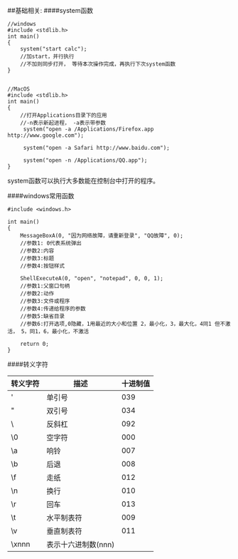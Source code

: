 
##基础相关:
####system函数

```
//windows
#include <stdlib.h>
int main()
{
	system("start calc"); 
	//加start，并行执行
	//不加则同步打开， 等待本次操作完成，再执行下次system函数
}


//MacOS
#include <stdlib.h>
int main() 
{
	//打开Applications目录下的应用
	//-n表示新起进程， -a表示带参数
	 system("open -a /Applications/Firefox.app http://www.google.com");
	 
	 system("open -a Safari http://www.baidu.com");
	 
	 system("open -n /Applications/QQ.app");
}
```
system函数可以执行大多数能在控制台中打开的程序。

####windows常用函数
```
#include <windows.h>

int main() 
{
	MessageBoxA(0, "因为网络故障，请重新登录", "QQ故障", 0);
	//参数1: 0代表系统弹出
	//参数2:内容
	//参数3:标题
	//参数4:按钮样式
	
	ShellExecuteA(0, "open", "notepad", 0, 0, 1);
	//参数1:父窗口句柄
	//参数2:动作
	//参数3:文件或程序
	//参数4:传递给程序的参数
	//参数5:缺省目录
	//参数6:打开选项,0隐藏，1用最近的大小和位置 2，最小化，3，最大化，4同1 但不激活， 5，同1，6，最小化，不激活
	
	return 0;
}

```

####转义字符

转义字符 | 描述 | 十进制值
------- | ------- | -------
\'	| 单引号 | 039
\"	| 双引号 | 034
\\ |	反斜杠 | 092
\0	| 空字符 | 000
\a |	响铃 | 007
\b |	后退 | 008
\f	 | 走纸 | 012
\n	 | 换行 | 010
\r	 | 回车 | 013
\t	 | 水平制表符 | 009
\v	| 垂直制表符 | 011
\xnnn	| 表示十六进制数(nnn)  | 


